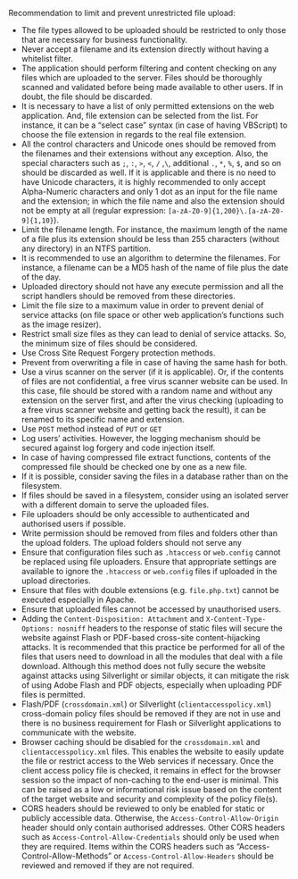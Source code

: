 Recommendation to limit and prevent unrestricted file upload:

* The file types allowed to be uploaded should be restricted to only those that are necessary for business functionality.
* Never accept a filename and its extension directly without having a whitelist filter.
* The application should perform filtering and content checking on any files which are uploaded to the server. Files
 should be thoroughly scanned and validated before being made available to other users. If in doubt, the file should be
 discarded.
* It is necessary to have a list of only permitted extensions on the web application. And, file extension can be
 selected from the list. For instance, it can be a “select case” syntax (in case of having VBScript) to choose the file
  extension in regards to the real file extension.
* All the control characters and Unicode ones should be removed from the filenames and their extensions without any
 exception. Also, the special characters such as `;`, `:`, `>`, `<`, `/` ,`\`, additional `.`, `*`, `%`, `$`, and so
 on should be discarded as well. If it is applicable and there is no need to have Unicode characters, it is highly
 recommended to only accept Alpha-Numeric characters and only 1 dot as an input for the file name and the extension;
 in which the file name and also the extension should not be empty at all (regular expression: `[a-zA-Z0-9]{1,200}\.[a-zA-Z0-9]{1,10}`).
* Limit the filename length. For instance, the maximum length of the name of a file plus its extension should be less
 than 255 characters (without any directory) in an NTFS partition.
* It is recommended to use an algorithm to determine the filenames. For instance, a filename can be a MD5 hash of the
 name of file plus the date of the day.
* Uploaded directory should not have any execute permission and all the script handlers should be removed from these
 directories.
* Limit the file size to a maximum value in order to prevent denial of service attacks (on file space or other web
 application’s functions such as the image resizer).
* Restrict small size files as they can lead to denial of service attacks. So, the minimum size of files should be considered.
* Use Cross Site Request Forgery protection methods.
* Prevent from overwriting a file in case of having the same hash for both.
* Use a virus scanner on the server (if it is applicable). Or, if the contents of files are not confidential, a free
 virus scanner website can be used. In this case, file should be stored with a random name and without any extension
 on the server first, and after the virus checking (uploading to a free virus scanner website and getting back the
 result), it can be renamed to its specific name and extension.
* Use `POST` method instead of `PUT` or `GET`
* Log users’ activities. However, the logging mechanism should be secured against log forgery and code injection itself.
* In case of having compressed file extract functions, contents of the compressed file should be checked one by one as a new file.
* If it is possible, consider saving the files in a database rather than on the filesystem.
* If files should be saved in a filesystem, consider using an isolated server with a different domain to serve the uploaded files.
* File uploaders should be only accessible to authenticated and authorised users if possible.
* Write permission should be removed from files and folders other than the upload folders. The upload folders should not serve any
* Ensure that configuration files such as `.htaccess` or `web.config` cannot be replaced using file uploaders. Ensure
 that appropriate settings are available to ignore the `.htaccess` or `web.config` files if uploaded in the upload directories.
* Ensure that files with double extensions (e.g. `file.php.txt`) cannot be executed especially in Apache.
* Ensure that uploaded files cannot be accessed by unauthorised users.
* Adding the `Content-Disposition: Attachment` and `X-Content-Type-Options: nosniff` headers to the response of static
 files will secure the website against Flash or PDF-based cross-site content-hijacking attacks. It is recommended that
 this practice be performed for all of the files that users need to download in all the modules that deal with a file
 download. Although this method does not fully secure the website against attacks using Silverlight or similar
 objects, it can mitigate the risk of using Adobe Flash and PDF objects, especially when uploading PDF files is
  permitted.
* Flash/PDF (`crossdomain.xml`) or Silverlight (`clientaccesspolicy.xml`) cross-domain policy files should be removed
 if they are not in use and there is no business requirement for Flash or Silverlight applications to communicate with
 the website.
* Browser caching should be disabled for the `crossdomain.xml` and `clientaccesspolicy.xml` files. This enables the website
 to easily update the file or restrict access to the Web services if necessary. Once the client access policy file is
 checked, it remains in effect for the browser session so the impact of non-caching to the end-user is minimal. This
 can be raised as a low or informational risk issue based on the content of the target website and security and
 complexity of the policy file(s).
* CORS headers should be reviewed to only be enabled for static or publicly accessible data. Otherwise, the
 `Access-Control-Allow-Origin` header should only contain authorised addresses. Other CORS headers such as
 `Access-Control-Allow-Credentials` should only be used when they are required. Items within the CORS headers such
 as “Access-Control-Allow-Methods” or `Access-Control-Allow-Headers` should be reviewed and removed if they are not required.
